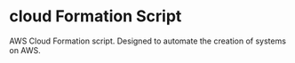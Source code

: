 # cloud Formation Script
AWS Cloud Formation script.
Designed to automate the creation of systems on AWS.
